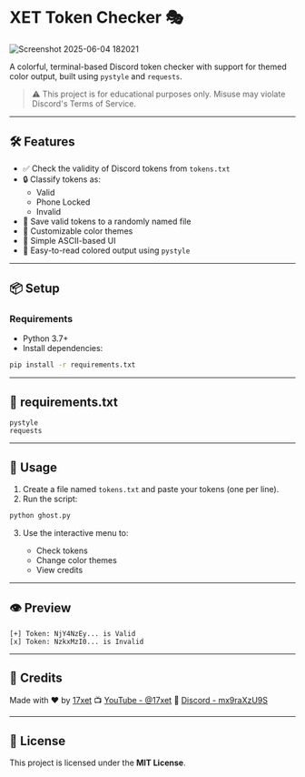 # XET Token Checker 🎭

![Screenshot 2025-06-04 182021](https://github.com/user-attachments/assets/f16c7997-bfaa-4fe1-9b2e-77afa48a1061)


A colorful, terminal-based Discord token checker with support for themed color output, built using `pystyle` and `requests`.

> ⚠️ This project is for educational purposes only. Misuse may violate Discord's Terms of Service.

---

## 🛠 Features

- ✅ Check the validity of Discord tokens from `tokens.txt`
- 🔒 Classify tokens as:
  - Valid
  - Phone Locked
  - Invalid
- 💾 Save valid tokens to a randomly named file
- 🎨 Customizable color themes
- 🧵 Simple ASCII-based UI
- 🌈 Easy-to-read colored output using `pystyle`

---

## 📦 Setup

### Requirements

- Python 3.7+
- Install dependencies:

```bash
pip install -r requirements.txt
````

---

## 📄 requirements.txt

```text
pystyle
requests
```

---

## 🚀 Usage

1. Create a file named `tokens.txt` and paste your tokens (one per line).
2. Run the script:

```bash
python ghost.py
```

3. Use the interactive menu to:

   * Check tokens
   * Change color themes
   * View credits

---

## 👁 Preview

```
[+] Token: NjY4NzEy... is Valid
[x] Token: NzkxMzI0... is Invalid
```

---

## 🙏 Credits

Made with ❤️ by [17xet](https://github.com/17xet)
📺 [YouTube - @17xet](https://www.youtube.com/@17xet)
🧩 [Discord - mx9raXzU9S](https://discord.gg/mx9raXzU9S)

---

## 📜 License

This project is licensed under the **MIT License**.

